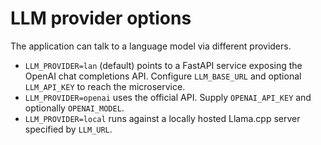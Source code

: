 # LLM provider options

The application can talk to a language model via different providers.

* `LLM_PROVIDER=lan` (default) points to a FastAPI service exposing the OpenAI
  chat completions API. Configure `LLM_BASE_URL` and optional `LLM_API_KEY` to
  reach the microservice.
* `LLM_PROVIDER=openai` uses the official API. Supply `OPENAI_API_KEY` and
  optionally `OPENAI_MODEL`.
* `LLM_PROVIDER=local` runs against a locally hosted Llama.cpp server specified
  by `LLM_URL`.
